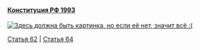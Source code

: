 #### [Конституция РФ 1993](https://lalawland.github.io/eurasia/russia/const)

[![Здесь должна быть картинка, но если её нет, значит всё :(](https://sun9-west.userapi.com/sun9-72/s/v1/ig2/WM4FngsCTULLR4UeQ-1vwh5XYNrQBC8lm9skaUgduVUwphuKkEMfGpiMmYY89Dxt2TqvLeRyyN6xCv4iL9lw766C.jpg?size=1280x720&quality=95&type=album)](https://sun9-west.userapi.com/sun9-72/s/v1/ig2/WM4FngsCTULLR4UeQ-1vwh5XYNrQBC8lm9skaUgduVUwphuKkEMfGpiMmYY89Dxt2TqvLeRyyN6xCv4iL9lw766C.jpg?size=1280x720&quality=95&type=album)

[Статья 62](https://lalawland.github.io/eurasia/russia/const/art62) | [Статья 64](https://lalawland.github.io/eurasia/russia/const/art64)
